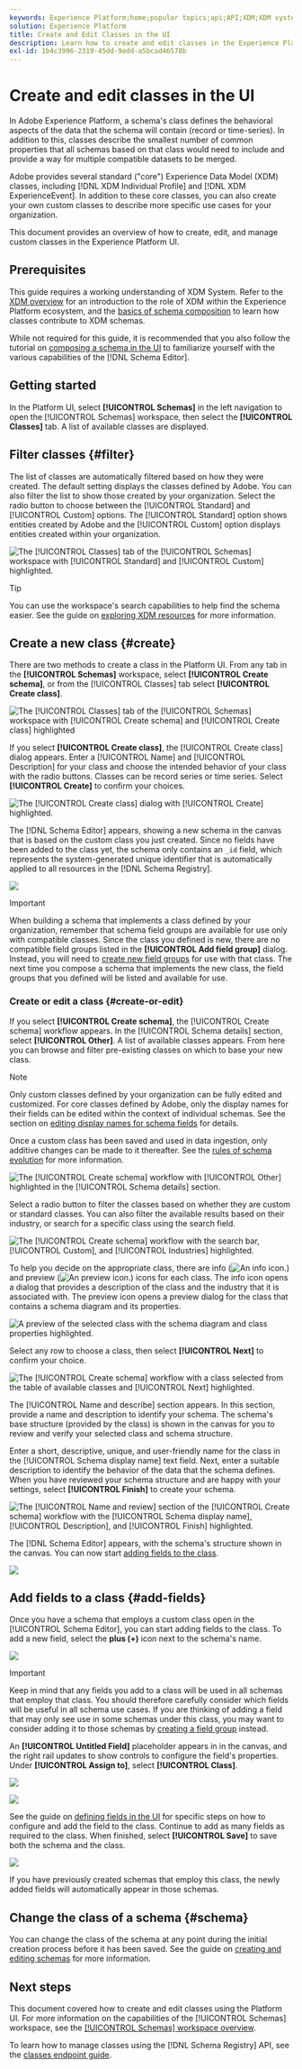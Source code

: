 ```yaml
---
keywords: Experience Platform;home;popular topics;api;API;XDM;XDM system;experience data model;data model;ui;workspace;class;classes;
solution: Experience Platform
title: Create and Edit Classes in the UI
description: Learn how to create and edit classes in the Experience Platform user interface.
exl-id: 1b4c3996-2319-45dd-9edd-a5bcad46578b
---
```

# Create and edit classes in the UI

In Adobe Experience Platform, a schema's class defines the behavioral aspects of the data that the schema will contain (record or time-series). In addition to this, classes describe the smallest number of common properties that all schemas based on that class would need to include and provide a way for multiple compatible datasets to be merged.

Adobe provides several standard ("core") Experience Data Model (XDM) classes, including [!DNL XDM Individual Profile] and [!DNL XDM ExperienceEvent]. In addition to these core classes, you can also create your own custom classes to describe more specific use cases for your organization.

This document provides an overview of how to create, edit, and manage custom classes in the Experience Platform UI.

## Prerequisites

This guide requires a working understanding of XDM System. Refer to the [XDM overview](../../home.md) for an introduction to the role of XDM within the Experience Platform ecosystem, and the [basics of schema composition](../../schema/composition.md) to learn how classes contribute to XDM schemas.

While not required for this guide, it is recommended that you also follow the tutorial on [composing a schema in the UI](../../tutorials/create-schema-ui.md) to familiarize yourself with the various capabilities of the [!DNL Schema Editor].

## Getting started

In the Platform UI, select **[!UICONTROL Schemas]** in the left navigation to open the [!UICONTROL Schemas] workspace, then select the **[!UICONTROL Classes]** tab. A list of available classes are displayed. 

## Filter classes {#filter}

The list of classes are automatically filtered based on how they were created. The default setting displays the classes defined by Adobe. You can also filter the list to show those created by your organization. Select the radio button to choose between the [!UICONTROL Standard] and [!UICONTROL Custom] options. The [!UICONTROL Standard] option shows entities created by Adobe and the [!UICONTROL Custom] option displays entities created within your organization.

![The [!UICONTROL Classes] tab of the [!UICONTROL Schemas] workspace with [!UICONTROL Standard] and [!UICONTROL Custom] highlighted.](../../images/ui/resources/classes/standard-and-custom-classes.png)

>[!TIP]
>
>You can use the workspace's search capabilities to help find the schema easier. See the guide on [exploring XDM resources](../explore.md) for more information.

## Create a new class {#create}

There are two methods to create a class in the Platform UI. From any tab in the **[!UICONTROL Schemas]** workspace, select **[!UICONTROL Create schema]**, or from the [!UICONTROL Classes] tab select **[!UICONTROL Create class]**. 

![The [!UICONTROL Classes] tab of the [!UICONTROL Schemas] workspace with [!UICONTROL Create schema] and [!UICONTROL Create class] highlighted](../../images/ui/resources/classes/create-class-methods.png)

If you select **[!UICONTROL Create class]**, the [!UICONTROL Create class] dialog appears. Enter a [!UICONTROL Name] and [!UICONTROL Description] for your class and choose the intended behavior of your class with the radio buttons. Classes can be record series or time series. Select **[!UICONTROL Create]** to confirm your choices.

![The [!UICONTROL Create class] dialog with [!UICONTROL Create] highlighted.](../../images/ui/resources/classes/create-class-dialog.png)

The [!DNL Schema Editor] appears, showing a new schema in the canvas that is based on the custom class you just created. Since no fields have been added to the class yet, the schema only contains an `_id` field, which represents the system-generated unique identifier that is automatically applied to all resources in the [!DNL Schema Registry].

![](../../images/ui/resources/classes/schema.png) 

>[!IMPORTANT]
>
>When building a schema that implements a class defined by your organization, remember that schema field groups are available for use only with compatible classes. Since the class you defined is new, there are no compatible field groups listed in the **[!UICONTROL Add field group]** dialog. Instead, you will need to [create new field groups](./field-groups.md#create) for use with that class. The next time you compose a schema that implements the new class, the field groups that you defined will be listed and available for use.

### Create or edit a class {#create-or-edit}

If you select **[!UICONTROL Create schema]**, the [!UICONTROL Create schema] workflow appears. In the [!UICONTROL Schema details] section, select **[!UICONTROL Other]**. A list of available classes appears. From here you can browse and filter pre-existing classes on which to base your new class.

>[!NOTE]
>
>Only custom classes defined by your organization can be fully edited and customized. For core classes defined by Adobe, only the display names for their fields can be edited within the context of individual schemas. See the section on [editing display names for schema fields](./schemas.md#display-names) for details.
>
>Once a custom class has been saved and used in data ingestion, only additive changes can be made to it thereafter. See the [rules of schema evolution](../../schema/composition.md#evolution) for more information.

![The [!UICONTROL Create schema] workflow with [!UICONTROL Other] highlighted in the [!UICONTROL Schema details] section.](../../images/ui/resources/classes/other-schema-details.png)

Select a radio button to filter the classes based on whether they are custom or standard classes. You can also filter the available results based on their industry, or search for a specific class using the search field.

![The [!UICONTROL Create schema] workflow with the search bar, [!UICONTROL Custom], and [!UICONTROL Industries] highlighted.](../../images/ui/resources/classes/filter-and-search.png)

To help you decide on the appropriate class, there are info (![An info icon.](../../images/ui/resources/classes/info.png)) and preview (![An preview icon.](../../images/ui/resources/classes/preview.png)) icons for each class. The info icon opens a dialog that provides a description of the class and the industry that it is associated with. The preview icon opens a preview dialog for the class that contains a schema diagram and its properties.

![A preview of the selected class with the schema diagram and class properties highlighted.](../../images/ui/resources/classes/class-preview.png)

Select any row to choose a class, then select **[!UICONTROL Next]** to confirm your choice.

![The [!UICONTROL Create schema] workflow with a class selected from the table of available classes and [!UICONTROL Next] highlighted.](../../images/ui/resources/classes/select-class.png)

The [!UICONTROL Name and describe] section appears. In this section, provide a name and description to identify your schema. ​The schema's base structure (provided by the class) is shown in the canvas for you to review and verify your selected class and schema structure.

Enter a short, descriptive, unique, and user-friendly name for the class in the [!UICONTROL Schema display name] text field. Next, enter a suitable description to identify the behavior of the data that the schema defines. When you have reviewed your schema structure and are happy with your settings, select **[!UICONTROL Finish]** to create your schema. 

![The [!UICONTROL Name and review] section of the [!UICONTROL Create schema] workflow with the [!UICONTROL Schema display name], [!UICONTROL Description], and [!UICONTROL Finish] highlighted.](../../images/ui/resources/classes/name-and-review-class.png)

The [!DNL Schema Editor] appears, with the schema's structure shown in the canvas. You can now start [adding fields to the class](#add-fields).

![](../../images/ui/resources/classes/edit.png)

## Add fields to a class {#add-fields}

Once you have a schema that employs a custom class open in the [!UICONTROL Schema Editor], you can start adding fields to the class. To add a new field, select the **plus (+)** icon next to the schema's name.

![](../../images/ui/resources/classes/add-field.png)

>[!IMPORTANT]
>
>Keep in mind that any fields you add to a class will be used in all schemas that employ that class. You should therefore carefully consider which fields will be useful in all schema use cases. If you are thinking of adding a field that may only see use in some schemas under this class, you may want to consider adding it to those schemas by [creating a field group](./field-groups.md#create) instead.

An **[!UICONTROL Untitled Field]** placeholder appears in in the canvas, and the right rail updates to show controls to configure the field's properties. Under **[!UICONTROL Assign to]**, select **[!UICONTROL Class]**.

![](../../images/ui/resources/classes/assign-to-class.png)

![](../../images/ui/resources/classes/assign-to-class.png)

See the guide on [defining fields in the UI](../fields/overview.md#define) for specific steps on how to configure and add the field to the class. Continue to add as many fields as required to the class. When finished, select **[!UICONTROL Save]** to save both the schema and the class.

![](../../images/ui/resources/classes/save.png)

If you have previously created schemas that employ this class, the newly added fields will automatically appear in those schemas.

## Change the class of a schema {#schema}

You can change the class of the schema at any point during the initial creation process before it has been saved. See the guide on [creating and editing schemas](./schemas.md#change-class) for more information.

## Next steps

This document covered how to create and edit classes using the Platform UI. For more information on the capabilities of the [!UICONTROL Schemas] workspace, see the [[!UICONTROL Schemas] workspace overview](../overview.md).

To learn how to manage classes using the [!DNL Schema Registry] API, see the [classes endpoint guide](../../api/classes.md).
